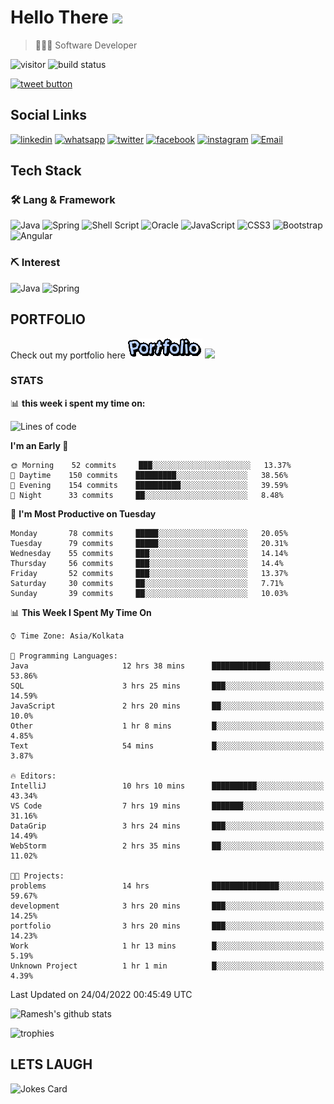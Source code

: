 
# Hello There <img src="https://media.giphy.com/media/hvRJCLFzcasrR4ia7z/giphy.gif" width="25px">

> 👨🏻‍💻 Software Developer

![visitor](https://visitor-badge.glitch.me/badge?page_id=rameskum) ![build status](https://github.com/rameskum/rameskum/workflows/build/badge.svg)

<a href="https://twitter.com/intent/tweet?text=Share&url=https%3A%2F%2Frameskum.com&hashtags=portfolio&original_referer=http%3A%2F%2Fgithub.com%2F&tw_p=tweetbutton" target="_blank">
  <img src="http://jpillora.com/github-twitter-button/img/tweet.png"
       alt="tweet button" title="Share"></img>
</a>

## Social Links

[![linkedin](https://img.shields.io/badge/LinkedIn-0077B5?style=for-the-badge&logo=linkedin&logoColor=white)](https://www.linkedin.com/in/rameskum/) [![whatsapp](https://img.shields.io/badge/WhatsApp-25D366?style=for-the-badge&logo=whatsapp&logoColor=white)](https://wa.me/+917064247865) [![twitter](https://img.shields.io/badge/Twitter-1DA1F2?style=for-the-badge&logo=twitter&logoColor=white)](https://twitter.com/rameskum) [![facebook](https://img.shields.io/badge/Facebook-1877F2?style=for-the-badge&logo=facebook&logoColor=white)](https://www.facebook.com/rameskum.fb) [![instagram](https://img.shields.io/badge/Instagram-E4405F?style=for-the-badge&logo=instagram&logoColor=white)](https://www.instagram.com/rameskum.ms/) [![Email](https://img.shields.io/badge/Microsoft_Outlook-0078D4?style=for-the-badge&logo=microsoft-outlook&logoColor=white)](mailto:rameskum.ms@outlook.com)

## Tech Stack

### 🛠 Lang & Framework

![Java](https://img.shields.io/badge/java-%23ED8B00.svg?style=for-the-badge&logo=java&logoColor=white) ![Spring](https://img.shields.io/badge/spring-%236DB33F.svg?style=for-the-badge&logo=spring&logoColor=white) ![Shell Script](https://img.shields.io/badge/shell_script-%23121011.svg?style=for-the-badge&logo=gnu-bash&logoColor=white) ![Oracle](https://img.shields.io/badge/Oracle-F80000?style=for-the-badge&logo=oracle&logoColor=white) ![JavaScript](https://img.shields.io/badge/javascript-%23323330.svg?style=for-the-badge&logo=javascript&logoColor=%23F7DF1E) ![CSS3](https://img.shields.io/badge/css3-%231572B6.svg?style=for-the-badge&logo=css3&logoColor=white) ![Bootstrap](https://img.shields.io/badge/bootstrap-%23563D7C.svg?style=for-the-badge&logo=bootstrap&logoColor=white) ![Angular](https://img.shields.io/badge/angular-%23DD0031.svg?style=for-the-badge&logo=angular&logoColor=white)

### ⛏ Interest

![Java](https://img.shields.io/badge/java-%23ED8B00.svg?style=for-the-badge&logo=java&logoColor=white) ![Spring](https://img.shields.io/badge/spring-%236DB33F.svg?style=for-the-badge&logo=spring&logoColor=white)

## PORTFOLIO

Check out my portfolio here [![PORFOLIO](res/portfolio.gif)](https://rameskum.com) <img src="https://media4.giphy.com/media/3ohhwjlY5Qvz1SA4Y8/giphy.gif?cid=790b7611c14d5b41f651c2be47dde117af00c078726bf08f&rid=giphy.gif&ct=s" width="30px">

### STATS

📊 **this week i spent my time on:**

<!--START_SECTION:waka-->
![Lines of code](https://img.shields.io/badge/From%20Hello%20World%20I%27ve%20Written-559%20Thousand%20lines%20of%20code-blue)

**I'm an Early 🐤** 

```text
🌞 Morning    52 commits     ███░░░░░░░░░░░░░░░░░░░░░░   13.37% 
🌆 Daytime    150 commits    █████████░░░░░░░░░░░░░░░░   38.56% 
🌃 Evening    154 commits    ██████████░░░░░░░░░░░░░░░   39.59% 
🌙 Night      33 commits     ██░░░░░░░░░░░░░░░░░░░░░░░   8.48%

```
📅 **I'm Most Productive on Tuesday** 

```text
Monday       78 commits     █████░░░░░░░░░░░░░░░░░░░░   20.05% 
Tuesday      79 commits     █████░░░░░░░░░░░░░░░░░░░░   20.31% 
Wednesday    55 commits     ███░░░░░░░░░░░░░░░░░░░░░░   14.14% 
Thursday     56 commits     ███░░░░░░░░░░░░░░░░░░░░░░   14.4% 
Friday       52 commits     ███░░░░░░░░░░░░░░░░░░░░░░   13.37% 
Saturday     30 commits     ██░░░░░░░░░░░░░░░░░░░░░░░   7.71% 
Sunday       39 commits     ██░░░░░░░░░░░░░░░░░░░░░░░   10.03%

```


📊 **This Week I Spent My Time On** 

```text
⌚︎ Time Zone: Asia/Kolkata

💬 Programming Languages: 
Java                     12 hrs 38 mins      █████████████░░░░░░░░░░░░   53.86% 
SQL                      3 hrs 25 mins       ███░░░░░░░░░░░░░░░░░░░░░░   14.59% 
JavaScript               2 hrs 20 mins       ██░░░░░░░░░░░░░░░░░░░░░░░   10.0% 
Other                    1 hr 8 mins         █░░░░░░░░░░░░░░░░░░░░░░░░   4.85% 
Text                     54 mins             █░░░░░░░░░░░░░░░░░░░░░░░░   3.87%

🔥 Editors: 
IntelliJ                 10 hrs 10 mins      ██████████░░░░░░░░░░░░░░░   43.34% 
VS Code                  7 hrs 19 mins       ███████░░░░░░░░░░░░░░░░░░   31.16% 
DataGrip                 3 hrs 24 mins       ███░░░░░░░░░░░░░░░░░░░░░░   14.49% 
WebStorm                 2 hrs 35 mins       ██░░░░░░░░░░░░░░░░░░░░░░░   11.02%

🐱‍💻 Projects: 
problems                 14 hrs              ███████████████░░░░░░░░░░   59.67% 
development              3 hrs 20 mins       ███░░░░░░░░░░░░░░░░░░░░░░   14.25% 
portfolio                3 hrs 20 mins       ███░░░░░░░░░░░░░░░░░░░░░░   14.23% 
Work                     1 hr 13 mins        █░░░░░░░░░░░░░░░░░░░░░░░░   5.19% 
Unknown Project          1 hr 1 min          █░░░░░░░░░░░░░░░░░░░░░░░░   4.39%

```


 Last Updated on 24/04/2022 00:45:49 UTC
<!--END_SECTION:waka-->

![Ramesh's github stats](https://github-readme-stats.vercel.app/api?username=rameskum&show_icons=true&count_private=true&theme=dark)

![trophies](https://github-profile-trophy.vercel.app/?username=rameskum)

## LETS LAUGH

![Jokes Card](https://readme-jokes.vercel.app/api)


